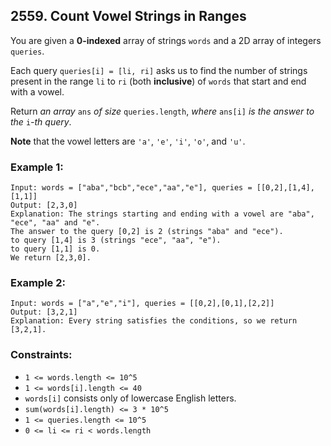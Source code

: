 ## 2559. Count Vowel Strings in Ranges

You are given a **0-indexed** array of strings ```words``` and a 2D array of integers ```queries```.

Each query ```queries[i] = [li, ri]``` asks us to find the number of strings present in the range ```li``` to ```ri``` (both **inclusive**) of ```words``` that start and end with a vowel.

Return *an array* ```ans``` *of size* ```queries.length```, *where* ```ans[i]``` *is the answer to the* ```i```*-th query*.

**Note** that the vowel letters are ```'a'```, ```'e'```, ```'i'```, ```'o'```, and ```'u'```.

### Example 1:
```
Input: words = ["aba","bcb","ece","aa","e"], queries = [[0,2],[1,4],[1,1]]
Output: [2,3,0]
Explanation: The strings starting and ending with a vowel are "aba", "ece", "aa" and "e".
The answer to the query [0,2] is 2 (strings "aba" and "ece").
to query [1,4] is 3 (strings "ece", "aa", "e").
to query [1,1] is 0.
We return [2,3,0].
```
### Example 2:
```
Input: words = ["a","e","i"], queries = [[0,2],[0,1],[2,2]]
Output: [3,2,1]
Explanation: Every string satisfies the conditions, so we return [3,2,1].
```

### Constraints:

* ```1 <= words.length <= 10^5```
* ```1 <= words[i].length <= 40```
* ```words[i]``` consists only of lowercase English letters.
* ```sum(words[i].length) <= 3 * 10^5```
* ```1 <= queries.length <= 10^5```
* ```0 <= li <= ri < words.length```